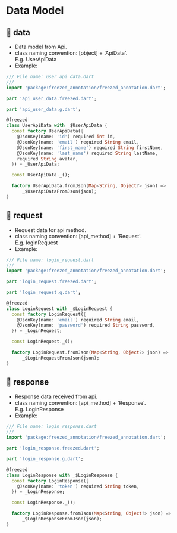 # Data Model

## 📁 data

- Data model from Api.
- class naming convention: [object] + 'ApiData'.\
  E.g. UserApiData
- Example:

```dart
/// File name: user_api_data.dart
/// 
import 'package:freezed_annotation/freezed_annotation.dart';

part 'api_user_data.freezed.dart';

part 'api_user_data.g.dart';

@freezed
class UserApiData with _$UserApiData {
  const factory UserApiData({
    @JsonKey(name: 'id') required int id,
    @JsonKey(name: 'email') required String email,
    @JsonKey(name: 'first_name') required String firstName,
    @JsonKey(name: 'last_name') required String lastName,
    required String avatar,
  }) = _UserApiData;

  const UserApiData._();

  factory UserApiData.fromJson(Map<String, Object?> json) =>
      _$UserApiDataFromJson(json);
}
```

## 📁 request

- Request data for api method.
- class naming convention: [api_method] + 'Request'.\
  E.g. loginRequest
- Example:

```dart
/// File name: login_request.dart
/// 
import 'package:freezed_annotation/freezed_annotation.dart';

part 'login_request.freezed.dart';

part 'login_request.g.dart';

@freezed
class LoginRequest with _$LoginRequest {
  const factory LoginRequest({
    @JsonKey(name: 'email') required String email,
    @JsonKey(name: 'password') required String password,
  }) = _LoginRequest;

  const LoginRequest._();

  factory LoginRequest.fromJson(Map<String, Object?> json) =>
      _$LoginRequestFromJson(json);
}
```

## 📁 response

- Response data received from api.
- class naming convention: [api_method] + 'Response'.\
  E.g. LoginResponse
- Example:

```dart
/// File name: login_response.dart
/// 
import 'package:freezed_annotation/freezed_annotation.dart';

part 'login_response.freezed.dart';

part 'login_response.g.dart';

@freezed
class LoginResponse with _$LoginResponse {
  const factory LoginResponse({
    @JsonKey(name: 'token') required String token,
  }) = _LoginResponse;

  const LoginResponse._();

  factory LoginResponse.fromJson(Map<String, Object?> json) =>
      _$LoginResponseFromJson(json);
}
```
